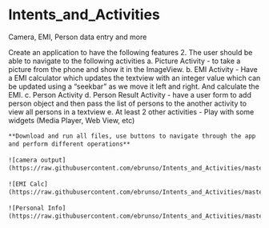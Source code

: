 # Intents_and_Activities
Camera, EMI, Person data entry and more

Create an application to have the following features
2. The user should be able to navigate to the following activities
	a. Picture Activity
		- to take a picture from the phone and show it in the ImageView.
	b. EMI Activity
		- Have a EMI calculator which updates the textview with an integer value which can be updated using a “seekbar” as we move it left and right. And calculate the EMI.
	c. Person Activity
	d. Person Result Activity
		- have a user form to add person object and then pass the list of persons to the another activity to view all persons in a textview
	e.  At least 2 other activities
		- Play with some widgets (Media Player, Web View, etc)	
    
    **Download and run all files, use buttons to navigate through the app and perform different operations**
    
    ![camera output](https://raw.githubusercontent.com/ebrunso/Intents_and_Activities/master/camera_capture.png)
    
    ![EMI Calc](https://raw.githubusercontent.com/ebrunso/Intents_and_Activities/master/EMI_result.png)
    
    ![Personal Info](https://raw.githubusercontent.com/ebrunso/Intents_and_Activities/master/PersonalInfo.png)
    
